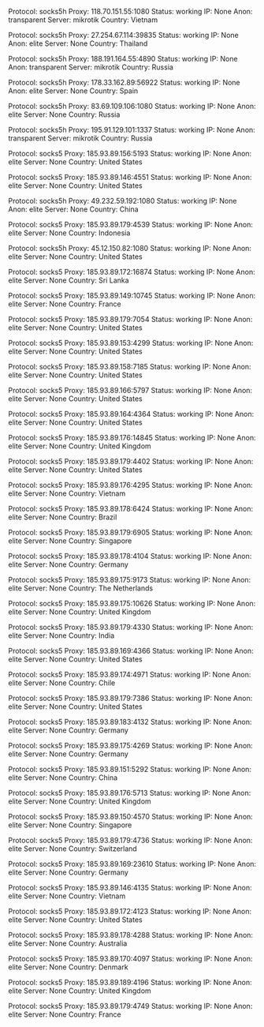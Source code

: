 Protocol: socks5h
Proxy: 118.70.151.55:1080
Status: working
IP: None
Anon: transparent
Server: mikrotik
Country: Vietnam

Protocol: socks5h
Proxy: 27.254.67.114:39835
Status: working
IP: None
Anon: elite
Server: None
Country: Thailand

Protocol: socks5h
Proxy: 188.191.164.55:4890
Status: working
IP: None
Anon: transparent
Server: mikrotik
Country: Russia

Protocol: socks5h
Proxy: 178.33.162.89:56922
Status: working
IP: None
Anon: elite
Server: None
Country: Spain

Protocol: socks5h
Proxy: 83.69.109.106:1080
Status: working
IP: None
Anon: elite
Server: None
Country: Russia

Protocol: socks5h
Proxy: 195.91.129.101:1337
Status: working
IP: None
Anon: transparent
Server: mikrotik
Country: Russia

Protocol: socks5
Proxy: 185.93.89.156:5193
Status: working
IP: None
Anon: elite
Server: None
Country: United States

Protocol: socks5
Proxy: 185.93.89.146:4551
Status: working
IP: None
Anon: elite
Server: None
Country: United States

Protocol: socks5h
Proxy: 49.232.59.192:1080
Status: working
IP: None
Anon: elite
Server: None
Country: China

Protocol: socks5
Proxy: 185.93.89.179:4539
Status: working
IP: None
Anon: elite
Server: None
Country: Indonesia

Protocol: socks5h
Proxy: 45.12.150.82:1080
Status: working
IP: None
Anon: elite
Server: None
Country: United States

Protocol: socks5
Proxy: 185.93.89.172:16874
Status: working
IP: None
Anon: elite
Server: None
Country: Sri Lanka

Protocol: socks5
Proxy: 185.93.89.149:10745
Status: working
IP: None
Anon: elite
Server: None
Country: France

Protocol: socks5
Proxy: 185.93.89.179:7054
Status: working
IP: None
Anon: elite
Server: None
Country: United States

Protocol: socks5
Proxy: 185.93.89.153:4299
Status: working
IP: None
Anon: elite
Server: None
Country: United States

Protocol: socks5
Proxy: 185.93.89.158:7185
Status: working
IP: None
Anon: elite
Server: None
Country: United States

Protocol: socks5
Proxy: 185.93.89.166:5797
Status: working
IP: None
Anon: elite
Server: None
Country: United States

Protocol: socks5
Proxy: 185.93.89.164:4364
Status: working
IP: None
Anon: elite
Server: None
Country: United States

Protocol: socks5
Proxy: 185.93.89.176:14845
Status: working
IP: None
Anon: elite
Server: None
Country: United Kingdom

Protocol: socks5
Proxy: 185.93.89.179:4402
Status: working
IP: None
Anon: elite
Server: None
Country: United States

Protocol: socks5
Proxy: 185.93.89.176:4295
Status: working
IP: None
Anon: elite
Server: None
Country: Vietnam

Protocol: socks5
Proxy: 185.93.89.178:6424
Status: working
IP: None
Anon: elite
Server: None
Country: Brazil

Protocol: socks5
Proxy: 185.93.89.179:6905
Status: working
IP: None
Anon: elite
Server: None
Country: Singapore

Protocol: socks5
Proxy: 185.93.89.178:4104
Status: working
IP: None
Anon: elite
Server: None
Country: Germany

Protocol: socks5
Proxy: 185.93.89.175:9173
Status: working
IP: None
Anon: elite
Server: None
Country: The Netherlands

Protocol: socks5
Proxy: 185.93.89.175:10626
Status: working
IP: None
Anon: elite
Server: None
Country: United Kingdom

Protocol: socks5
Proxy: 185.93.89.179:4330
Status: working
IP: None
Anon: elite
Server: None
Country: India

Protocol: socks5
Proxy: 185.93.89.169:4366
Status: working
IP: None
Anon: elite
Server: None
Country: United States

Protocol: socks5
Proxy: 185.93.89.174:4971
Status: working
IP: None
Anon: elite
Server: None
Country: Chile

Protocol: socks5
Proxy: 185.93.89.179:7386
Status: working
IP: None
Anon: elite
Server: None
Country: United States

Protocol: socks5
Proxy: 185.93.89.183:4132
Status: working
IP: None
Anon: elite
Server: None
Country: Germany

Protocol: socks5
Proxy: 185.93.89.175:4269
Status: working
IP: None
Anon: elite
Server: None
Country: Germany

Protocol: socks5
Proxy: 185.93.89.151:5292
Status: working
IP: None
Anon: elite
Server: None
Country: China

Protocol: socks5
Proxy: 185.93.89.176:5713
Status: working
IP: None
Anon: elite
Server: None
Country: United Kingdom

Protocol: socks5
Proxy: 185.93.89.150:4570
Status: working
IP: None
Anon: elite
Server: None
Country: Singapore

Protocol: socks5
Proxy: 185.93.89.179:4736
Status: working
IP: None
Anon: elite
Server: None
Country: Switzerland

Protocol: socks5
Proxy: 185.93.89.169:23610
Status: working
IP: None
Anon: elite
Server: None
Country: Germany

Protocol: socks5
Proxy: 185.93.89.146:4135
Status: working
IP: None
Anon: elite
Server: None
Country: Vietnam

Protocol: socks5
Proxy: 185.93.89.172:4123
Status: working
IP: None
Anon: elite
Server: None
Country: United States

Protocol: socks5
Proxy: 185.93.89.178:4288
Status: working
IP: None
Anon: elite
Server: None
Country: Australia

Protocol: socks5
Proxy: 185.93.89.170:4097
Status: working
IP: None
Anon: elite
Server: None
Country: Denmark

Protocol: socks5
Proxy: 185.93.89.189:4196
Status: working
IP: None
Anon: elite
Server: None
Country: United Kingdom

Protocol: socks5
Proxy: 185.93.89.179:4749
Status: working
IP: None
Anon: elite
Server: None
Country: France

